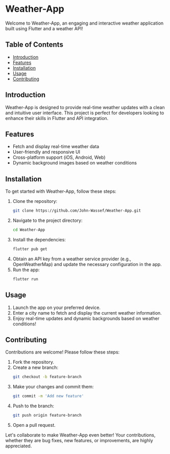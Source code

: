 # Weather-App

Welcome to Weather-App, an engaging and interactive weather application built using Flutter and a weather API!

## Table of Contents

- [Introduction](#introduction)
- [Features](#features)
- [Installation](#installation)
- [Usage](#usage)
- [Contributing](#contributing)

## Introduction

Weather-App is designed to provide real-time weather updates with a clean and intuitive user interface. This project is perfect for developers looking to enhance their skills in Flutter and API integration.

## Features

- Fetch and display real-time weather data
- User-friendly and responsive UI
- Cross-platform support (iOS, Android, Web)
- Dynamic background images based on weather conditions

## Installation

To get started with Weather-App, follow these steps:

1. Clone the repository:
    ```sh
    git clone https://github.com/John-Wassef/Weather-App.git
    ```
2. Navigate to the project directory:
    ```sh
    cd Weather-App
    ```
3. Install the dependencies:
    ```sh
    flutter pub get
    ```
4. Obtain an API key from a weather service provider (e.g., OpenWeatherMap) and update the necessary configuration in the app.
5. Run the app:
    ```sh
    flutter run
    ```

## Usage

1. Launch the app on your preferred device.
2. Enter a city name to fetch and display the current weather information.
3. Enjoy real-time updates and dynamic backgrounds based on weather conditions!

## Contributing

Contributions are welcome! Please follow these steps:

1. Fork the repository.
2. Create a new branch:
    ```sh
    git checkout -b feature-branch
    ```
3. Make your changes and commit them:
    ```sh
    git commit -m 'Add new feature'
    ```
4. Push to the branch:
    ```sh
    git push origin feature-branch
    ```
5. Open a pull request.

Let's collaborate to make Weather-App even better! Your contributions, whether they are bug fixes, new features, or improvements, are highly appreciated.
